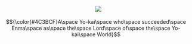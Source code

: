 <p align="center">
 ㅤ<img src="https://64.media.tumblr.com/a653866fb32cbb7e6af8c15718f464bd/tumblr_picdqbi0ap1v6bs4yo6_r1_400.gif">
<p align="center">
  $${\color{#4C3BCF}A\space Yo-kai\space who\space succeeded\space Enma\space as\space the\space Lord\space of\space the\space Yo-kai\space World}$$
